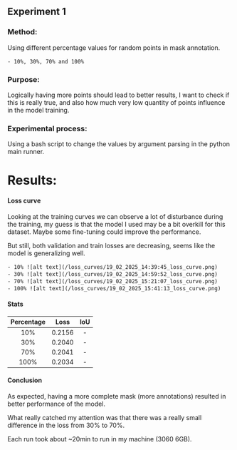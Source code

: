 ## Experiment 1
### Method: 
Using different percentage values for random points in mask annotation.

    - 10%, 30%, 70% and 100%

### Purpose: 
Logically having more points should lead to better results, I want to check if this is really true, and also how much very low quantity of points influence in the model training. 

### Experimental process: 
Using a bash script to change the values by argument parsing in the python main runner.

# Results: 

#### Loss curve

Looking at the training curves we can observe a lot of disturbance during the training, my guess is that the model I used may be a bit overkill for this dataset. Maybe some fine-tuning could improve the performance. 

But still, both validation and train losses are decreasing, seems like the model is generalizing well. 

    - 10% ![alt text](/loss_curves/19_02_2025_14:39:45_loss_curve.png)
    - 30% ![alt text](/loss_curves/19_02_2025_14:59:52_loss_curve.png)
    - 70% ![alt text](/loss_curves/19_02_2025_15:21:07_loss_curve.png)
    - 100% ![alt text](/loss_curves/19_02_2025_15:41:13_loss_curve.png)

#### Stats 

| Percentage | Loss    | IoU    | 
| :---:   | :---: | :---: | 
| 10%  | 0.2156   | -   |  
| 30% | 0.2040   | -   |
| 70% | 0.2041   | -   | 
| 100% | 0.2034   | -   | 

#### Conclusion

As expected, having a more complete mask (more annotations) resulted in better performance of the model. 

What really catched my attention was that there was a really small difference in the loss from 30% to 70%. 

Each run took about ~20min to run in my machine (3060 6GB). 





